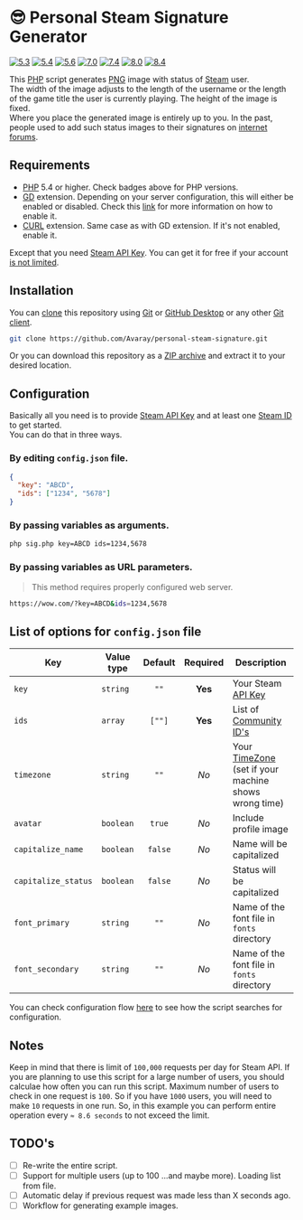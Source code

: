 # 😎 Personal Steam Signature Generator

<!-- Remember to change branches in badges after PR to main -->

[![5.3](https://github.com/Avaray/personal-steam-signature/actions/workflows/test_PHP5.3.yml/badge.svg?branch=making-it-modern)](https://github.com/Avaray/personal-steam-signature/actions/workflows/test_PHP5.3.yml)
[![5.4](https://github.com/Avaray/personal-steam-signature/actions/workflows/test_PHP5.4.yml/badge.svg?branch=making-it-modern)](https://github.com/Avaray/personal-steam-signature/actions/workflows/test_PHP5.4.yml)
[![5.6](https://github.com/Avaray/personal-steam-signature/actions/workflows/test_PHP5.6.yml/badge.svg?branch=making-it-modern)](https://github.com/Avaray/personal-steam-signature/actions/workflows/test_PHP5.6.yml)
[![7.0](https://github.com/Avaray/personal-steam-signature/actions/workflows/test_PHP7.0.yml/badge.svg?branch=making-it-modern)](https://github.com/Avaray/personal-steam-signature/actions/workflows/test_PHP7.0.yml)
[![7.4](https://github.com/Avaray/personal-steam-signature/actions/workflows/test_PHP7.4.yml/badge.svg?branch=making-it-modern)](https://github.com/Avaray/personal-steam-signature/actions/workflows/test_PHP7.4.yml)
[![8.0](https://github.com/Avaray/personal-steam-signature/actions/workflows/test_PHP8.0.yml/badge.svg?branch=making-it-modern)](https://github.com/Avaray/personal-steam-signature/actions/workflows/test_PHP8.0.yml)
[![8.4](https://github.com/Avaray/personal-steam-signature/actions/workflows/test_PHP8.4.yml/badge.svg?branch=making-it-modern)](https://github.com/Avaray/personal-steam-signature/actions/workflows/test_PHP8.4.yml)

This [PHP](https://www.php.net/) script generates [PNG](https://en.wikipedia.org/wiki/PNG) image with status of [Steam](https://store.steampowered.com/) user.  
The width of the image adjusts to the length of the username or the length of the game title the user is currently playing. The height of the image is fixed.  
Where you place the generated image is entirely up to you. In the past, people used to add such status images to their signatures on [internet forums](https://en.wikipedia.org/wiki/Internet_forum).

## Requirements

- [PHP](https://www.php.net/) 5.4 or higher. Check badges above for PHP versions.
- [GD](https://github.com/libgd/libgd) extension. Depending on your server configuration, this will either be enabled or disabled. Check this [link](https://stackoverflow.com/questions/2283199/enabling-installing-gd-extension-without-gd) for more information on how to enable it.
- [CURL](https://curl.se/) extension. Same case as with GD extension. If it's not enabled, enable it.

Except that you need [Steam API Key](https://steamcommunity.com/dev/apikey). You can get it for free if your account [is not limited](https://help.steampowered.com/en/faqs/view/71D3-35C2-AD96-AA3A).

## Installation

You can [clone](https://git-scm.com/docs/git-clone/en) this repository using [Git](https://git-scm.com/) or [GitHub Desktop](https://github.com/apps/desktop) or any other [Git client](https://git-scm.com/downloads/guis).

```bash
git clone https://github.com/Avaray/personal-steam-signature.git
```

Or you can download this repository as a [ZIP archive](https://github.com/Avaray/personal-steam-signature/archive/refs/heads/master.zip) and extract it to your desired location.

## Configuration

Basically all you need is to provide [Steam API Key](https://steamcommunity.com/dev) and at least one [Steam ID](https://developer.valvesoftware.com/wiki/SteamID) to get started.  
You can do that in three ways.

### By editing `config.json` file.

```json
{
  "key": "ABCD",
  "ids": ["1234", "5678"]
}
```

### By passing variables as arguments.

```bash
php sig.php key=ABCD ids=1234,5678
```

### By passing variables as URL parameters.

> This method requires properly configured web server.

```bash
https://wow.com/?key=ABCD&ids=1234,5678
```

## List of options for `config.json` file

| Key                 | Value type | Default | Required | Description                                                                                                |
| ------------------- | ---------- | :-----: | :------: | ---------------------------------------------------------------------------------------------------------- |
| `key`               | `string`   |  `""`   | **Yes**  | Your Steam [API Key](https://steamcommunity.com/dev/apikey)                                                |
| `ids`               | `array`    | `[""]`  | **Yes**  | List of [Community ID's](https://developer.valvesoftware.com/wiki/SteamID)                                 |
| `timezone`          | `string`   |  `""`   |   _No_   | Your [TimeZone](https://www.php.net/manual/en/timezones.europe.php) (set if your machine shows wrong time) |
| `avatar`            | `boolean`  | `true`  |   _No_   | Include profile image                                                                                      |
| `capitalize_name`   | `boolean`  | `false` |   _No_   | Name will be capitalized                                                                                   |
| `capitalize_status` | `boolean`  | `false` |   _No_   | Status will be capitalized                                                                                 |
| `font_primary`      | `string`   |  `""`   |   _No_   | Name of the font file in `fonts` directory                                                                 |
| `font_secondary`    | `string`   |  `""`   |   _No_   | Name of the font file in `fonts` directory                                                                 |

You can check configuration flow [here](FLOW.md) to see how the script searches for configuration.

## Notes

Keep in mind that there is limit of `100,000` requests per day for Steam API. If you are planning to use this script for a large number of users, you should calculae how often you can run this script. Maximum number of users to check in one request is `100`. So if you have `1000` users, you will need to make `10` requests in one run. So, in this example you can perform entire operation every `≈ 8.6 seconds` to not exceed the limit.

## TODO's

- [ ] Re-write the entire script.
- [ ] Support for multiple users (up to 100 ...and maybe more). Loading list from file.
- [ ] Automatic delay if previous request was made less than X seconds ago.
- [ ] Workflow for generating example images.

